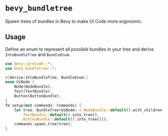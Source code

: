 # `bevy_bundletree`

Spawn trees of bundles in Bevy to make UI Code more ergonomic.

## Usage

Define an enum to represent all possible bundles in your tree and derive `IntoBundleTree` and `BundleEnum`.

```rust
use bevy::prelude::*;
use bevy_bundletree::*;

#[derive(IntoBundleTree, BundleEnum)]
enum UiNode {
    Node(NodeBundle),
    Text(TextBundle),
    Button(ButtonBundle),
}
fn setup(mut commands: Commands) {
    let tree: BundleTree<UiNode> = NodeBundle::default().with_children([
        TextBundle::default().into_tree(),
        ButtonBundle::default().into_tree()]);
    commands.spawn_tree(tree);
}
```
